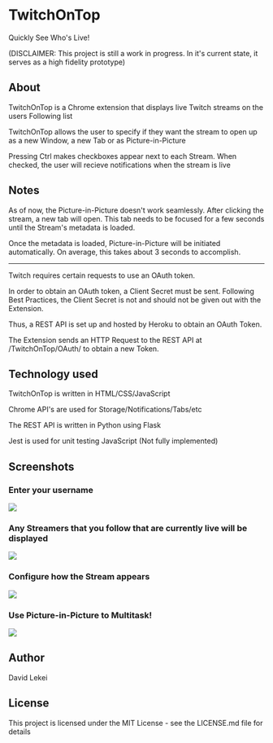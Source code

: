 # TwitchOnTop

Quickly See Who's Live!

(DISCLAIMER: This project is still a work in progress. In it's current state, it serves as a high fidelity prototype)

## About

TwitchOnTop is a Chrome extension that displays live Twitch streams on the users Following list

TwitchOnTop allows the user to specify if they want the stream to open up as a new Window, a new Tab or as Picture-in-Picture

Pressing Ctrl makes checkboxes appear next to each Stream. When checked, the user will recieve notifications when the stream is live

## Notes

As of now, the Picture-in-Picture doesn't work seamlessly. After clicking the stream, a new tab will open. This tab needs to be focused for a few seconds until the Stream's metadata is loaded.

Once the metadata is loaded, Picture-in-Picture will be initiated automatically. On average, this takes about 3 seconds to accomplish.

---
Twitch requires certain requests to use an OAuth token.

In order to obtain an OAuth token, a Client Secret must be sent. Following Best Practices, the Client Secret is not and should not be given out with the Extension.

Thus, a REST API is set up and hosted by Heroku to obtain an OAuth Token. 

The Extension sends an HTTP Request to the REST API at /TwitchOnTop/OAuth/ to obtain a new Token.

## Technology used

TwitchOnTop is written in HTML/CSS/JavaScript

Chrome API's are used for Storage/Notifications/Tabs/etc

The REST API is written in Python using Flask

Jest is used for unit testing JavaScript (Not fully implemented)

## Screenshots

### Enter your username

![](https://i.gyazo.com/08588a820cfd2cc0086260a72f345b69.png)

### Any Streamers that you follow that are currently live will be displayed

![](https://i.gyazo.com/e978b90b4887701f3534f2b09c585572.png)

### Configure how the Stream appears

![](https://i.gyazo.com/71a5ed84aad147bbb422e0d337345c44.png)

### Use Picture-in-Picture to Multitask!

![](https://i.gyazo.com/dc29c1f2185f09f4a174e14b31a7f903.png)


## Author

David Lekei

## License

This project is licensed under the MIT License - see the LICENSE.md file for details